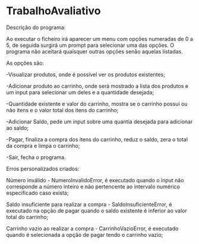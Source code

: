 # TrabalhoAvaliativo
Descrição do programa:

Ao executar o ficheiro irá aparecer um menu com opções numeradas de 0 a 5, de seguida surgirá um prompt para selecionar uma das opções. O programa não aceitará quaisquer outras opções senão aquelas listadas.

As opções são:

-Visualizar produtos, onde é possível ver os produtos existentes;

-Adicionar produto ao carrinho, onde será mostrado a lista dos produtos e um input para selecionar um deles e a quantidade desejada;

-Quantidade existente e valor do carrinho, mostra se o carrinho possui ou não itens e o valor total dos itens do carrinho;

-Adicionar Saldo, pede um input sobre uma quantia desejada para adicionar ao saldo;

-Pagar, finaliza a compra dos itens do carrinho, reduz o saldo, zera o total da compra e limpa o carrinho;

-Sair, fecha o programa.

Erros personalizados criados:

Número inválido - NumeroInvalidoError, é executado quando o input não corresponde a número inteiro e não pertencente ao intervalo numérico especificado caso exista;

Saldo insuficiente para realizar a compra - SaldoInsuficienteError, é executado na opção de pagar quando o saldo existente é inferior ao valor total do carrinho;

Carrinho vazio ao realizar a compra - CarrinhoVazioError, é executado quando é selecionada a opção de pagar tendo o carrinho vazio;
